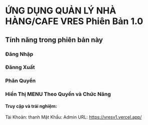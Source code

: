 # ỨNG DỤNG QUẢN LÝ NHÀ HÀNG/CAFE VRES Phiên Bản 1.0 
## Tính năng trong phiên bản này

### Đăng Nhập

### Đănng Xuất

### Phân Quyền

### Hiển Thị MENU Theo Quyền và Chức Năng

#### Truy cập và trải nghiệm: 
Tài Khoản: thanh
Mật Khẩu: Admin
URL: https://vresv1.vercel.app/

